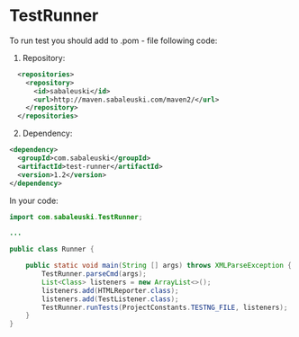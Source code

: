 # TestRunner
To run test you should add to .pom - file following code:

1) Repository:
```xml
  <repositories>
    <repository>
      <id>sabaleuski</id>
      <url>http://maven.sabaleuski.com/maven2/</url>
    </repository>
  </repositories>
```
2) Dependency:
```xml
<dependency>
  <groupId>com.sabaleuski</groupId>
  <artifactId>test-runner</artifactId>
  <version>1.2</version>
</dependency>
```

In your code:
```java
import com.sabaleuski.TestRunner;

...

public class Runner {

    public static void main(String [] args) throws XMLParseException {
        TestRunner.parseCmd(args);
        List<Class> listeners = new ArrayList<>();
        listeners.add(HTMLReporter.class);
        listeners.add(TestListener.class);
        TestRunner.runTests(ProjectConstants.TESTNG_FILE, listeners);
    }
}

```